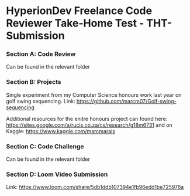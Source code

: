 # HyperionDev Freelance Code Reviewer Take-Home Test - THT-Submission

### Section A: Code Review
Can be found in the relevant folder

### Section B: Projects
Single experiment from my Computer Science honours work last year on golf swing sequencing.
Link: https://github.com/marcm07/Golf-swing-sequencing 

Additional resources for the enitre honours project can found here: https://sites.google.com/a/rucis.co.za/cs/research/g18m6731 and on Kaggle: https://www.kaggle.com/marcmarais 

### Section C: Code Challenge
Can be found in the relevant folder


### Section D: Loom Video Submission 
Link: https://www.loom.com/share/5db1ddb107394e1fb96edd1be725976a 
